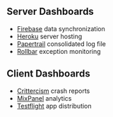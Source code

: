 ## Server Dashboards
- [Firebase](https://sevensitters.firebaseio.com/) data synchronization
- [Heroku](https://dashboard.heroku.com/apps/sevensitters-api/resources) server hosting
- [Papertrail](https://papertrailapp.com/systems/sevensitters-api/dashboard) consolidated log file
- [Rollbar](https://rollbar.com/project/5918/) exception monitoring

## Client Dashboards
- [Crittercism](https://app.crittercism.com/developers) crash reports
- [MixPanel](https://mixpanel.com/report/316033/events/#events) analytics
- [Testflight](https://www.testflightapp.com/dashboard/) app distribution
